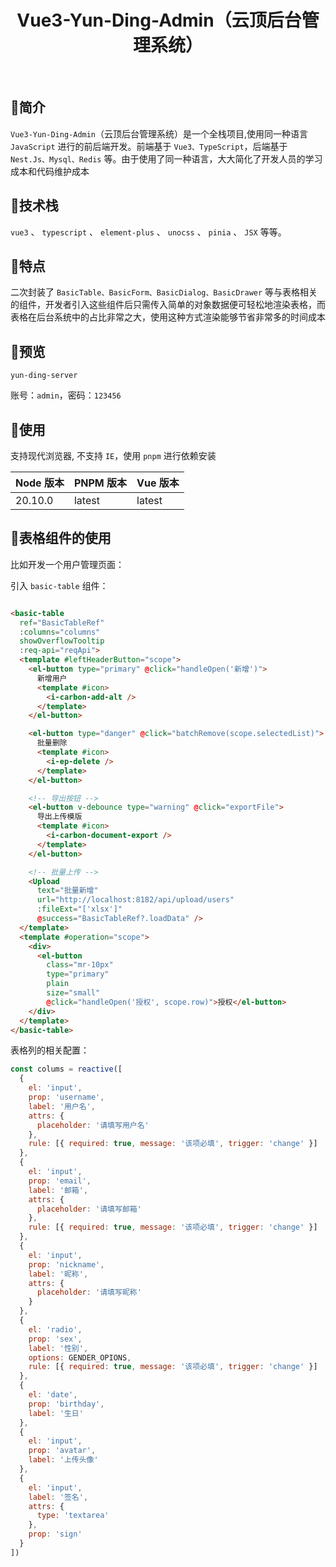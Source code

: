 

<h1 align="center">Vue3-Yun-Ding-Admin（云顶后台管理系统）</h1>

<br/>

## 🚀简介
`Vue3-Yun-Ding-Admin`（云顶后台管理系统）是一个全栈项目,使用同一种语言 `JavaScript` 进行的前后端开发。前端基于 `Vue3、TypeScript`，后端基于 `Nest.Js、Mysql、Redis` 等。由于使用了同一种语言，大大简化了开发人员的学习成本和代码维护成本

## 🌟技术栈

 `vue3` 、 `typescript` 、 `element-plus` 、 `unocss` 、 `pinia` 、 `JSX` 等等。



## 🎉特点
二次封装了 `BasicTable、BasicForm、BasicDialog、BasicDrawer` 等与表格相关的组件，开发者引入这些组件后只需传入简单的对象数据便可轻松地渲染表格，而表格在后台系统中的占比非常之大，使用这种方式渲染能够节省非常多的时间成本

## 🎈预览

`yun-ding-server`

账号：`admin`，密码：`123456`


## 🎨使用

支持现代浏览器, 不支持 `IE`，使用 `pnpm` 进行依赖安装

| Node 版本 | PNPM 版本 | Vue 版本 |
| ------- | ------- | ------ |
| 20.10.0 | latest  | latest |




## 🌸表格组件的使用

比如开发一个用户管理页面：

引入 `basic-table` 组件：

```html

<basic-table
  ref="BasicTableRef"
  :columns="columns"
  showOverflowTooltip
  :req-api="reqApi">
  <template #leftHeaderButton="scope">
	<el-button type="primary" @click="handleOpen('新增')">
	  新增用户
	  <template #icon>
		<i-carbon-add-alt />
	  </template>
	</el-button>

	<el-button type="danger" @click="batchRemove(scope.selectedList)">
	  批量删除
	  <template #icon>
		<i-ep-delete />
	  </template>
	</el-button>

	<!-- 导出按钮 -->
	<el-button v-debounce type="warning" @click="exportFile">
	  导出上传模版
	  <template #icon>
		<i-carbon-document-export />
	  </template>
	</el-button>

	<!-- 批量上传 -->
	<Upload
	  text="批量新增"
	  url="http://localhost:8182/api/upload/users"
	  :fileExt="['xlsx']"
	  @success="BasicTableRef?.loadData" />
  </template>
  <template #operation="scope">
	<div>
	  <el-button
		class="mr-10px"
		type="primary"
		plain
		size="small"
		@click="handleOpen('授权', scope.row)">授权</el-button>
	</div>
  </template>
</basic-table>
```

表格列的相关配置：

```js
const colums = reactive([
  {
    el: 'input',
    prop: 'username',
    label: '用户名',
    attrs: {
      placeholder: '请填写用户名'
    },
    rule: [{ required: true, message: '该项必填', trigger: 'change' }]
  },
  {
    el: 'input',
    prop: 'email',
    label: '邮箱',
    attrs: {
      placeholder: '请填写邮箱'
    },
    rule: [{ required: true, message: '该项必填', trigger: 'change' }]
  },
  {
    el: 'input',
    prop: 'nickname',
    label: '昵称',
    attrs: {
      placeholder: '请填写昵称'
    }
  },
  {
    el: 'radio',
    prop: 'sex',
    label: '性别',
    options: GENDER_OPIONS,
    rule: [{ required: true, message: '该项必填', trigger: 'change' }]
  },
  {
    el: 'date',
    prop: 'birthday',
    label: '生日'
  },
  {
    el: 'input',
    prop: 'avatar',
    label: '上传头像'
  },
  {
    el: 'input',
    label: '签名',
    attrs: {
      type: 'textarea'
    },
    prop: 'sign'
  }
])
```

